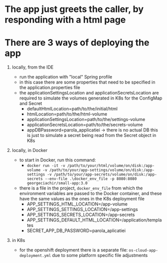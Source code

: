 # The app just greets the caller, by responding with a html page
# There are 3 ways of deploying the app

1. locally, from the IDE 
   * run the application with "local" Spring profile 
   * in this case there are some properties that need to be specified in the application.properties file
   * the applicationSettingsLocation and applicationSecretsLocation are required to simulate the volumes generated in K8s for the ConfigMap and Secret
     * defaultHtmlLocation=path/to/the/initial/html
     * htmlLocation=path/to/the/html-volume
     * applicationSettingsLocation=path/to/the/settings-volume
     * applicationSecretsLocation=path/to/the/secrets-volume
     * appDBPassword=parola_applicatiei -> there is no actual DB this is just to simulate a secret being read from the Secret object in K8s
    
2. locally, in Docker
   * to start in Docker, run this command:
     * `docker run -it -v /path/to/your/html/volume/on/disk:/app-volume -v /path/to/your/app-settings/volume/on/disk:/app-settings -v /path/to/your/app-secrets/volume/on/disk:/app-secrets --env-file .\docker_env_file -p 8080:8080 georgeciachir/small-app:3.0` 
   * there is a file in the project, `docker_env_file` from which the environment variables are passed to the Docker container, and these have the same values as the ones in the K8s deployment file
     * APP_SETTINGS_HTML_LOCATION=/app-volume
     * APP_SETTINGS_SETTINGS_LOCATION=/app-settings
     * APP_SETTINGS_SECRETS_LOCATION=/app-secrets
     * APP_SETTINGS_DEFAULT_HTML_LOCATION=/application/templates
     * SECRET_APP_DB_PASSWORD=parola_aplicatiei

3. in K8s
   * for the openshift deployment there is a separate file: `os-cloud-app-deployment.yml` due to some platform specific file adjustments
